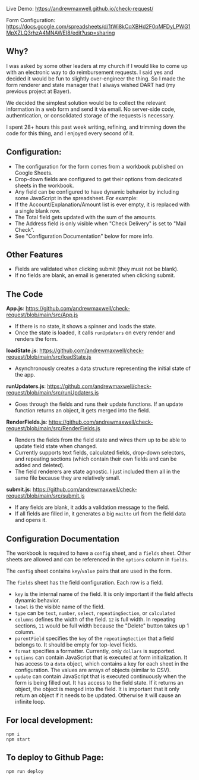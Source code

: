Live Demo: https://andrewmaxwell.github.io/check-request/

Form Configuration: https://docs.google.com/spreadsheets/d/1tWi8kCqXBHd2F0pMFDyLPWG1MpXZLQ3rhzA4MNAWEI8/edit?usp=sharing

## Why?
I was asked by some other leaders at my church if I would like to come up with an electronic way to do reimbursement requests. I said yes and decided it would be fun to slightly over-engineer the thing. So I made the form renderer and state manager that I always wished DART had (my previous project at Bayer).

We decided the simplest solution would be to collect the relevant information in a web form and send it via email. No server-side code, authentication, or consolidated storage of the requests is necessary.

I spent 28+ hours this past week writing, refining, and trimming down the code for this thing, and I enjoyed every second of it.

## Configuration:
- The configuration for the form comes from a workbook published on Google Sheets.
- Drop-down fields are configured to get their options from dedicated sheets in the workbook.
- Any field can be configured to have dynamic behavior by including some JavaScript in the spreadsheet. For example:
- If the Account/Explanation/Amount list is ever empty, it is replaced with a single blank row.
- The Total field gets updated with the sum of the amounts.
- The Address field is only visible when "Check Delivery" is set to "Mail Check".
- See "Configuration Documentation" below for more info.

## Other Features
- Fields are validated when clicking submit (they must not be blank).
- If no fields are blank, an email is generated when clicking submit.

## The Code
__App.js__: https://github.com/andrewmaxwell/check-request/blob/main/src/App.js
- If there is no state, it shows a spinner and loads the state.
- Once the state is loaded, it calls `runUpdaters` on every render and renders the form.

__loadState.js__: https://github.com/andrewmaxwell/check-request/blob/main/src/loadState.js
- Asynchronously creates a data structure representing the initial state of the app.

__runUpdaters.js__: https://github.com/andrewmaxwell/check-request/blob/main/src/runUpdaters.js
- Goes through the fields and runs their update functions. If an update function returns an object, it gets merged into the field.

__RenderFields.js__: https://github.com/andrewmaxwell/check-request/blob/main/src/RenderFields.js
- Renders the fields from the field state and wires them up to be able to update field state when changed.
- Currently supports text fields, calculated fields, drop-down selectors, and repeating sections (which contain their own fields and can be added and deleted).
- The field renderers are state agnostic. I just included them all in the same file because they are relatively small.

__submit.js__: https://github.com/andrewmaxwell/check-request/blob/main/src/submit.js
- If any fields are blank, it adds a validation message to the field.
- If all fields are filled in, it generates a big `mailto` url from the field data and opens it.

## Configuration Documentation
The workbook is required to have a `config` sheet, and a `fields` sheet. Other sheets are allowed and can be referenced in the `options` column in `fields`. 

The `config` sheet contains `key`/`value` pairs that are used in the form.

The `fields` sheet has the field configuration. Each row is a field.
- `key` is the internal name of the field. It is only important if the field affects dynamic behavior.
- `label` is the visible name of the field.
- `type` can be `text`, `number`, `select`, `repeatingSection`, or `calculated`
- `columns` defines the width of the field. `12` is full width. In repeating sections, `11` would be full width because the "Delete" button takes up 1 column.
- `parentField` specifies the `key` of the `repeatingSection` that a field belongs to. It should be empty for top-level fields.
- `format` specifies a formatter. Currently, only `dollars` is supported.
- `options` can contain JavaScript that is executed at form initialization. It has access to a `data` object, which contains a key for each sheet in the configuration. The values are arrays of objects (similar to CSV).
- `update` can contain JavaScript that is executed continuously when the form is being filled out. It has access to the field state. If it returns an object, the object is merged into the field. It is important that it only return an object if it needs to be updated. Otherwise it will cause an infinite loop.


## For local development: 
```
npm i
npm start
```

## To deploy to Github Page:
```
npm run deploy
```